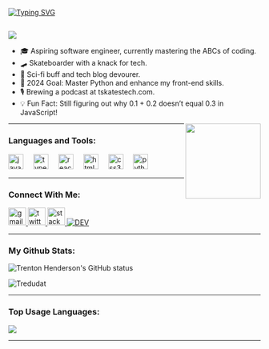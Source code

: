 [![Typing SVG](https://readme-typing-svg.demolab.com?font=Expletus+Sans&size=21&pause=1000&color=FF9111&background=40FFFA00&center=true&random=false&width=435&lines=Howdy.!+I'm+Trent+Henderson+%F0%9F%A7%99%F0%9F%8F%BC%E2%80%8D%E2%99%82%EF%B8%8F;Welcome+to+my+profile.+I'm+new+here+%F0%9F%86%95%E2%9C%94%EF%B8%8F;https%3A%2F%2Fwww.tskatestech.com%2F+%F0%9F%95%B8%EF%B8%8F;Why+don't+eggs+tell+jokes.%3F+%F0%9F%A5%9A;They+might+crack+up!+%F0%9F%90%A3%F0%9F%98%9B)](https://git.io/typing-svg)

<h2 align="left"></h2>

![](https://komarev.com/ghpvc/?username=tredudat&color=brightgreen)

- 🎓 Aspiring software engineer, currently mastering the ABCs of coding.
- 🛹 Skateboarder with a knack for tech.
- 📘 Sci-fi buff and tech blog devourer.
- 🎯 2024 Goal: Master Python and enhance my front-end skills.
- 🎙️ Brewing a podcast at tskatestech.com.
- 💡 Fun Fact: Still figuring out why 0.1 + 0.2 doesn’t equal 0.3 in JavaScript!

<img align="right" height="150" src="https://media.giphy.com/media/v1.Y2lkPTc5MGI3NjExNm5tb21kdmlxcjgxZWVxZjJ3ZzRkcXE4am45MDhwcXFmOXBqam1ueSZlcD12MV9pbnRlcm5hbF9naWZfYnlfaWQmY3Q9Zw/d3YIbnTjjxiOCQnK/giphy.gif"  />

---
### Languages and Tools:

<div align="left">
  <img src="https://cdn.jsdelivr.net/gh/devicons/devicon/icons/javascript/javascript-original.svg" height="30" alt="javascript logo"  />
  <img width="12" />
  <img src="https://cdn.jsdelivr.net/gh/devicons/devicon/icons/typescript/typescript-original.svg" height="30" alt="typescript logo"  />
  <img width="12" />
  <img src="https://cdn.jsdelivr.net/gh/devicons/devicon/icons/react/react-original.svg" height="30" alt="react logo"  />
  <img width="12" />
  <img src="https://cdn.jsdelivr.net/gh/devicons/devicon/icons/html5/html5-original.svg" height="30" alt="html5 logo"  />
  <img width="12" />
  <img src="https://cdn.jsdelivr.net/gh/devicons/devicon/icons/css3/css3-original.svg" height="30" alt="css3 logo"  />
  <img width="12" />
  <img src="https://cdn.jsdelivr.net/gh/devicons/devicon/icons/python/python-original.svg" height="30" alt="python logo"  />
</div>

---

### Connect With Me:

<div align="left">
  <a href="trent@tskatestech.com" target="_blank">
    <img src="https://img.shields.io/static/v1?message=Gmail&logo=gmail&label=&color=D14836&logoColor=white&labelColor=&style=for-the-badge" height="35" alt="gmail logo"  />
  </a>
  <a href="https://twitter.com/Trenton_Isiah99" target="_blank">
    <img src="https://img.shields.io/static/v1?message=Twitter&logo=twitter&label=&color=1DA1F2&logoColor=white&labelColor=&style=for-the-badge" height="35" alt="twitter logo"  />
  </a>
  <a href="https://stackoverflow.com/users/21747984/stoked-dobby" target="_blank">
    <img src="https://img.shields.io/static/v1?message=Stackoverflow&logo=stackoverflow&label=&color=FE7A16&logoColor=white&labelColor=&style=for-the-badge" height="35" alt="stackoverflow logo"  />
  </a>
  <a href='https://dev.to/tredudat' target="_blank"><img alt='DEV' src='https://img.shields.io/badge/DEV-100000?style=for-the-badge&logo=DEV&logoColor=white&labelColor=black&color=black'/></a>
</div>

---

### My Github Stats:

<p>
  <img align="center" src="https://github-readme-stats.vercel.app/api?username=Tredudat&show_icons=true&include_all_commits=true&theme=nightowl&hide_border=true" alt="Trenton Henderson's GitHub status" />
</p>
<p>
  <img align="center" src="https://github-readme-streak-stats.herokuapp.com/?user=Tredudat&theme=nightowl" alt="Tredudat" />
</p>

---

### Top Usage Languages:

<img align="center" src="https://github-readme-stats.vercel.app/api/top-langs/?username=Tredudat&layout=compact&theme=yeblu&hide_border=true&&langs_count=8" />

---





